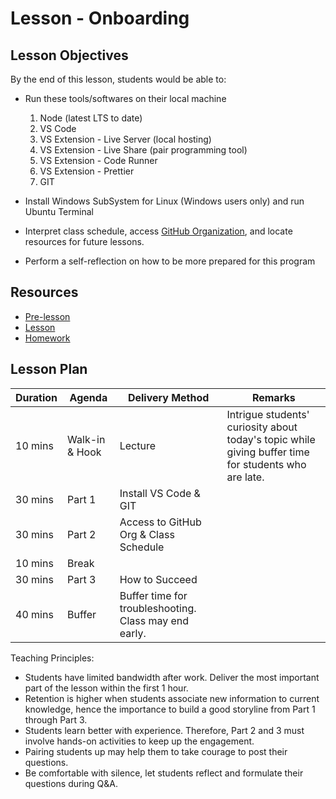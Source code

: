 # Lesson - Onboarding

## Lesson Objectives

By the end of this lesson, students would be able to:

- Run these tools/softwares on their local machine
    1. Node (latest LTS to date)
    1. VS Code
    1. VS Extension - Live Server (local hosting)
    1. VS Extension - Live Share (pair programming tool)
    1. VS Extension - Code Runner
    1. VS Extension - Prettier
    1. GIT

- Install Windows SubSystem for Linux (Windows users only) and run Ubuntu Terminal

- Interpret class schedule, access [GitHub Organization](https://github.com/trent-f2f-bootcamp-pt), and locate resources for future lessons.

- Perform a self-reflection on how to be more prepared for this program

## Resources

- [Pre-lesson](./pre-lesson-work.md)
- [Lesson](./lesson.md)
- [Homework](./homework.md)

## Lesson Plan

|Duration|Agenda|Delivery Method|Remarks|
|-|-|-|-|
|10 mins|Walk-in & Hook|Lecture|Intrigue students' curiosity about today's topic while giving buffer time for students who are late.|
|30 mins|Part 1| Install VS Code & GIT|
|30 mins|Part 2| Access to GitHub Org & Class Schedule|
|10 mins|Break| ||
|30 mins|Part 3| How to Succeed|
|40 mins|Buffer| Buffer time for troubleshooting. Class may end early.|

Teaching Principles:
- Students have limited bandwidth after work. Deliver the most important part of the lesson within the first 1 hour.
- Retention is higher when students associate new information to current knowledge, hence the importance to build a good storyline from Part 1 through Part 3.
- Students learn better with experience. Therefore, Part 2 and 3 must involve hands-on activities to keep up the engagement.
- Pairing students up may help them to take courage to post their questions.
- Be comfortable with silence, let students reflect and formulate their questions during Q&A.